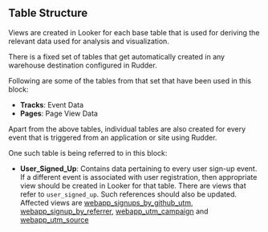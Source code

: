 ## Table Structure

Views are created in Looker for each base table that is used for deriving the relevant data used for analysis and visualization.

There is a fixed set of tables that get automatically created in any warehouse destination configured in Rudder. 

Following are some of the tables from that set that have been used in this block:

* **Tracks**: Event Data
* **Pages**: Page View Data

Apart from the above tables, individual tables are also created for every event that is triggered from an application or site using Rudder.

One such table is being referred to in this block:

* **User_Signed_Up**: Contains data pertaining to every user sign-up event. If a different event is associated with user registration, then appropriate view should be created in Looker for that table. There are views that refer to `user_signed_up`. Such references should also be updated. Affected views are [webapp_signups_by_github_utm](views/webapp_signups_by_github_utm.view.lookml), [webapp_signup_by_referrer](views/webapp_signup_by_referrer.view.lookml), [webapp_utm_campaign](views/webapp_utm_campaign.view.lookml) and [webapp_utm_source](views/webapp_utm_source.view.lookml)


